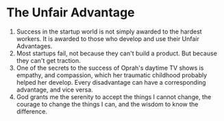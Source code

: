 # The Unfair Advantage

1. Success in the startup world is not simply awarded to the hardest workers. It is awarded to those who develop and use their Unfair Advantages.
2. Most startups fail, not because they can't build a product. But because they can't get traction.
3. One of the secrets to the success of Oprah's daytime TV shows is empathy, and compassion, which her traumatic childhood probably helped her develop. Every disadvantage can have a corresponding advantage, and vice versa.
4. God grants me the serenity to accept the things I cannot change, the courage to change the things I can, and the wisdom to know the difference. 

